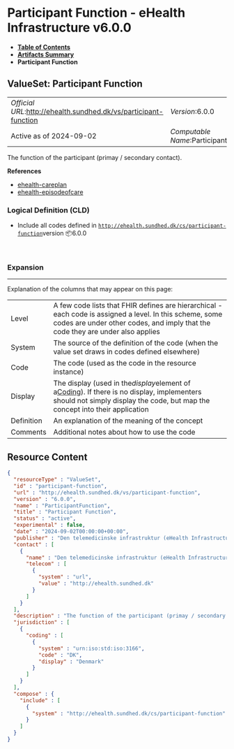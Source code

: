 # Participant Function - eHealth Infrastructure v6.0.0

* [**Table of Contents**](toc.md)
* [**Artifacts Summary**](artifacts.md)
* **Participant Function**

## ValueSet: Participant Function 

| | |
| :--- | :--- |
| *Official URL*:http://ehealth.sundhed.dk/vs/participant-function | *Version*:6.0.0 |
| Active as of 2024-09-02 | *Computable Name*:ParticipantFunction |

 
The function of the participant (primay / secondary contact). 

 **References** 

* [ehealth-careplan](StructureDefinition-ehealth-careplan.md)
* [ehealth-episodeofcare](StructureDefinition-ehealth-episodeofcare.md)

### Logical Definition (CLD)

* Include all codes defined in [`http://ehealth.sundhed.dk/cs/participant-function`](CodeSystem-participant-function.md)version 📦6.0.0

 

### Expansion

-------

 Explanation of the columns that may appear on this page: 

| | |
| :--- | :--- |
| Level | A few code lists that FHIR defines are hierarchical - each code is assigned a level. In this scheme, some codes are under other codes, and imply that the code they are under also applies |
| System | The source of the definition of the code (when the value set draws in codes defined elsewhere) |
| Code | The code (used as the code in the resource instance) |
| Display | The display (used in the*display*element of a[Coding](http://hl7.org/fhir/R4/datatypes.html#Coding)). If there is no display, implementers should not simply display the code, but map the concept into their application |
| Definition | An explanation of the meaning of the concept |
| Comments | Additional notes about how to use the code |



## Resource Content

```json
{
  "resourceType" : "ValueSet",
  "id" : "participant-function",
  "url" : "http://ehealth.sundhed.dk/vs/participant-function",
  "version" : "6.0.0",
  "name" : "ParticipantFunction",
  "title" : "Participant Function",
  "status" : "active",
  "experimental" : false,
  "date" : "2024-09-02T00:00:00+00:00",
  "publisher" : "Den telemedicinske infrastruktur (eHealth Infrastructure)",
  "contact" : [
    {
      "name" : "Den telemedicinske infrastruktur (eHealth Infrastructure)",
      "telecom" : [
        {
          "system" : "url",
          "value" : "http://ehealth.sundhed.dk"
        }
      ]
    }
  ],
  "description" : "The function of the participant (primay / secondary contact).",
  "jurisdiction" : [
    {
      "coding" : [
        {
          "system" : "urn:iso:std:iso:3166",
          "code" : "DK",
          "display" : "Denmark"
        }
      ]
    }
  ],
  "compose" : {
    "include" : [
      {
        "system" : "http://ehealth.sundhed.dk/cs/participant-function"
      }
    ]
  }
}

```
